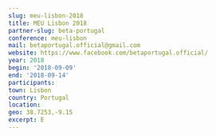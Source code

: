 ```yaml
---
slug: meu-lisbon-2018
title: MEU Lisbon 2018
partner-slug: beta-portugal
conference: meu-lisbon
mail: betaportugal.official@gmail.com
website: https://www.facebook.com/betaportugal.official/
year: 2018
begin: '2018-09-09'
end: '2018-09-14'
participants:
town: Lisbon
country: Portugal
location:
geo: 38.7253,-9.15
excerpt: E
---
```

